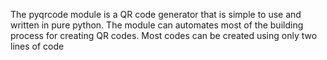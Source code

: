 The pyqrcode module is a QR code generator that is simple to use and written in pure python. The module can automates most of the building process for creating QR codes. Most codes can be created using only two lines of code
